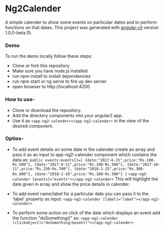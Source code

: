 # Ng2Calender

A simple calender to show some events on particular dates and to perform functions on that dates. This project was generated with [angular-cli](https://github.com/angular/angular-cli) version 1.0.0-beta.15.

### Demo

To run the demo locally follow these steps:

- Clone or fork this repository
- Make sure you have node.js installed
- run npm install to install dependencies
- run npm start or ng serve to fire up dev server
- open browser to http://localhost:4200

### How to use-
- Clone or download the repository.
- Add the directory components into your angular2 app.
- Use it as `<app-ng2-calender></app-ng2-calender>` in the view of the desired component.

### Optios-

- To add event details on some date in the calender create an array and pass it as an input to app-ng2-calender component       which contains the data as:
  `public events:events[]=[
      {date:"2017-6-25",price:"Rs.100-Rs.500"},
      {date:"2017-8-11",price:"Rs.100-Rs.500"},
      {date:"2017-10-11",price:"Rs.250-Rs.700"},
      {date:"2018-1-25",price:"Rs.300-Rs.800"},
      {date:"2018-1-10",price:"Rs.100-Rs.500"}
    ]`
    `<app-ng2-calender [events]="events"></app-ng2-calender>`
    This will highlight the date given in array and show the price details in calender.

- To add event name/label for a particular date you can pass it to the 'label' property as input:
  `<app-ng2-calender [label]="label"></app-ng2-calender>`

- To perform some action on click of the date which displays an event add the function "doSomething()" as: 
 `<app-ng2-calender (clickobject)="doSomething($event)"></app-ng2-calender>`
